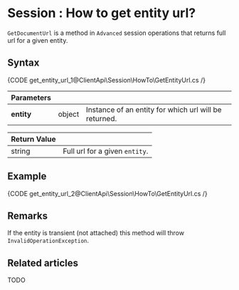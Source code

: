 # Session : How to get entity url?

`GetDocumentUrl` is a method in `Advanced` session operations that returns full url for a given entity.

## Syntax

{CODE get_entity_url_1@ClientApi\Session\HowTo\GetEntityUrl.cs /}

| Parameters | | |
| ------------- | ------------- | ----- |
| **entity** | object | Instance of an entity for which url will be returned. |

| Return Value | |
| ------------- | ----- |
| string | Full url for a given `entity`. |

## Example

{CODE get_entity_url_2@ClientApi\Session\HowTo\GetEntityUrl.cs /}

## Remarks

If the entity is transient (not attached) this method will throw `InvalidOperationException`.

## Related articles

TODO